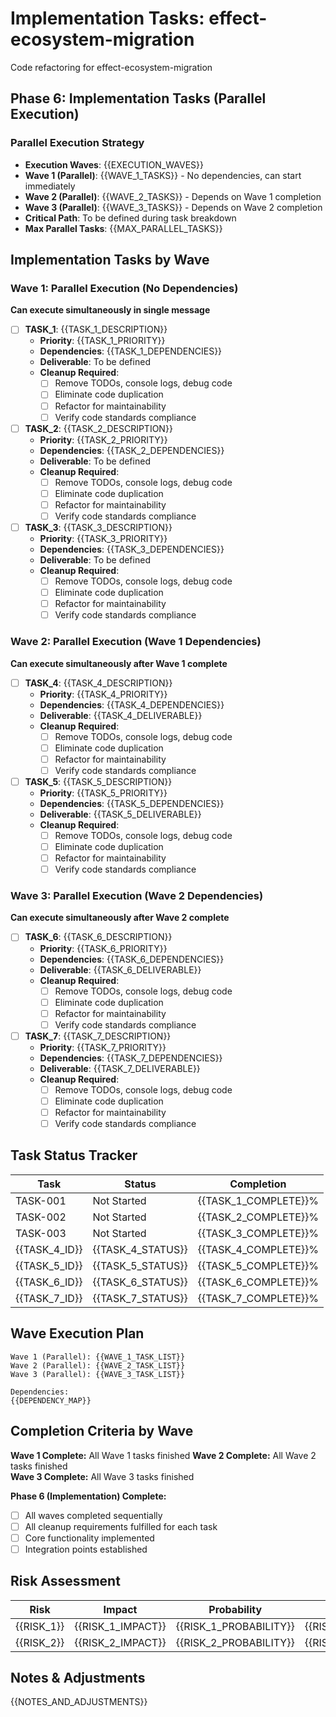 # Implementation Tasks: effect-ecosystem-migration

Code refactoring for effect-ecosystem-migration

## Phase 6: Implementation Tasks (Parallel Execution)

### Parallel Execution Strategy
- **Execution Waves**: {{EXECUTION_WAVES}}
- **Wave 1 (Parallel)**: {{WAVE_1_TASKS}} - No dependencies, can start immediately
- **Wave 2 (Parallel)**: {{WAVE_2_TASKS}} - Depends on Wave 1 completion
- **Wave 3 (Parallel)**: {{WAVE_3_TASKS}} - Depends on Wave 2 completion
- **Critical Path**: To be defined during task breakdown
- **Max Parallel Tasks**: {{MAX_PARALLEL_TASKS}}

## Implementation Tasks by Wave

### Wave 1: Parallel Execution (No Dependencies)
**Can execute simultaneously in single message**
- [ ] **TASK_1**: {{TASK_1_DESCRIPTION}}
  - **Priority**: {{TASK_1_PRIORITY}}
  - **Dependencies**: {{TASK_1_DEPENDENCIES}}
  - **Deliverable**: To be defined
  - **Cleanup Required**: 
    - [ ] Remove TODOs, console logs, debug code
    - [ ] Eliminate code duplication
    - [ ] Refactor for maintainability
    - [ ] Verify code standards compliance

- [ ] **TASK_2**: {{TASK_2_DESCRIPTION}}
  - **Priority**: {{TASK_2_PRIORITY}}
  - **Dependencies**: {{TASK_2_DEPENDENCIES}}
  - **Deliverable**: To be defined
  - **Cleanup Required**: 
    - [ ] Remove TODOs, console logs, debug code
    - [ ] Eliminate code duplication
    - [ ] Refactor for maintainability
    - [ ] Verify code standards compliance

- [ ] **TASK_3**: {{TASK_3_DESCRIPTION}}
  - **Priority**: {{TASK_3_PRIORITY}}
  - **Dependencies**: {{TASK_3_DEPENDENCIES}}
  - **Deliverable**: To be defined
  - **Cleanup Required**: 
    - [ ] Remove TODOs, console logs, debug code
    - [ ] Eliminate code duplication
    - [ ] Refactor for maintainability
    - [ ] Verify code standards compliance

### Wave 2: Parallel Execution (Wave 1 Dependencies)
**Can execute simultaneously after Wave 1 complete**
- [ ] **TASK_4**: {{TASK_4_DESCRIPTION}}
  - **Priority**: {{TASK_4_PRIORITY}}
  - **Dependencies**: {{TASK_4_DEPENDENCIES}}
  - **Deliverable**: {{TASK_4_DELIVERABLE}}
  - **Cleanup Required**: 
    - [ ] Remove TODOs, console logs, debug code
    - [ ] Eliminate code duplication
    - [ ] Refactor for maintainability
    - [ ] Verify code standards compliance

- [ ] **TASK_5**: {{TASK_5_DESCRIPTION}}
  - **Priority**: {{TASK_5_PRIORITY}}
  - **Dependencies**: {{TASK_5_DEPENDENCIES}}
  - **Deliverable**: {{TASK_5_DELIVERABLE}}
  - **Cleanup Required**: 
    - [ ] Remove TODOs, console logs, debug code
    - [ ] Eliminate code duplication
    - [ ] Refactor for maintainability
    - [ ] Verify code standards compliance

### Wave 3: Parallel Execution (Wave 2 Dependencies)
**Can execute simultaneously after Wave 2 complete**
- [ ] **TASK_6**: {{TASK_6_DESCRIPTION}}
  - **Priority**: {{TASK_6_PRIORITY}}
  - **Dependencies**: {{TASK_6_DEPENDENCIES}}
  - **Deliverable**: {{TASK_6_DELIVERABLE}}
  - **Cleanup Required**: 
    - [ ] Remove TODOs, console logs, debug code
    - [ ] Eliminate code duplication
    - [ ] Refactor for maintainability
    - [ ] Verify code standards compliance

- [ ] **TASK_7**: {{TASK_7_DESCRIPTION}}
  - **Priority**: {{TASK_7_PRIORITY}}
  - **Dependencies**: {{TASK_7_DEPENDENCIES}}
  - **Deliverable**: {{TASK_7_DELIVERABLE}}
  - **Cleanup Required**: 
    - [ ] Remove TODOs, console logs, debug code
    - [ ] Eliminate code duplication
    - [ ] Refactor for maintainability
    - [ ] Verify code standards compliance

## Task Status Tracker
| Task | Status | Completion |
|------|--------|------------|
| TASK-001 | Not Started | {{TASK_1_COMPLETE}}% |
| TASK-002 | Not Started | {{TASK_2_COMPLETE}}% |
| TASK-003 | Not Started | {{TASK_3_COMPLETE}}% |
| {{TASK_4_ID}} | {{TASK_4_STATUS}} | {{TASK_4_COMPLETE}}% |
| {{TASK_5_ID}} | {{TASK_5_STATUS}} | {{TASK_5_COMPLETE}}% |
| {{TASK_6_ID}} | {{TASK_6_STATUS}} | {{TASK_6_COMPLETE}}% |
| {{TASK_7_ID}} | {{TASK_7_STATUS}} | {{TASK_7_COMPLETE}}% |

## Wave Execution Plan
```
Wave 1 (Parallel): {{WAVE_1_TASK_LIST}}
Wave 2 (Parallel): {{WAVE_2_TASK_LIST}}  
Wave 3 (Parallel): {{WAVE_3_TASK_LIST}}

Dependencies:
{{DEPENDENCY_MAP}}
```

## Completion Criteria by Wave
**Wave 1 Complete:** All Wave 1 tasks finished
**Wave 2 Complete:** All Wave 2 tasks finished  
**Wave 3 Complete:** All Wave 3 tasks finished

**Phase 6 (Implementation) Complete:**
- [ ] All waves completed sequentially
- [ ] All cleanup requirements fulfilled for each task
- [ ] Core functionality implemented
- [ ] Integration points established

## Risk Assessment
| Risk | Impact | Probability | Mitigation |
|------|--------|-------------|------------|
| {{RISK_1}} | {{RISK_1_IMPACT}} | {{RISK_1_PROBABILITY}} | {{RISK_1_MITIGATION}} |
| {{RISK_2}} | {{RISK_2_IMPACT}} | {{RISK_2_PROBABILITY}} | {{RISK_2_MITIGATION}} |

## Notes & Adjustments
{{NOTES_AND_ADJUSTMENTS}}